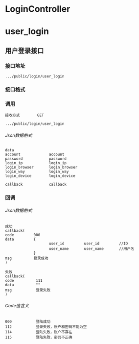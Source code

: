 # LoginController #
# user_login
## 用户登录接口

### 接口地址

```
.../public/login/user_login
```

### 接口格式

### 调用

```
接收方式        GET
```

```
.../public/login/user_login
```

###### Json数据格式
```
data
account             account
password            password
login_ip            login_ip
login_browser       login_browser
login_way           login_way
login_device        login_device

callback            callback
```

### 回调
###### Json数据格式

```
成功
callback(
code         000
data         {
                    user_id         user_id         //ID
                    user_name       user_name       //用户名
             }
msg          登录成功
)
```

```
失败
callback(
code          111
data          ""
msg           登录失败
)
```

###### Code值含义

```
000           登陆成功
112           登录失败，账户和密码不能为空
114           登陆失败，账户不存在
115           登陆失败，密码不正确
```